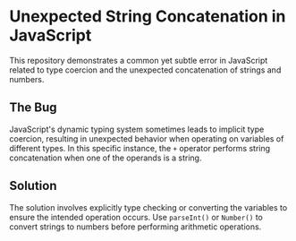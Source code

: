 # Unexpected String Concatenation in JavaScript

This repository demonstrates a common yet subtle error in JavaScript related to type coercion and the unexpected concatenation of strings and numbers.

## The Bug

JavaScript's dynamic typing system sometimes leads to implicit type coercion, resulting in unexpected behavior when operating on variables of different types. In this specific instance, the `+` operator performs string concatenation when one of the operands is a string.

## Solution

The solution involves explicitly type checking or converting the variables to ensure the intended operation occurs.  Use `parseInt()` or `Number()` to convert strings to numbers before performing arithmetic operations.